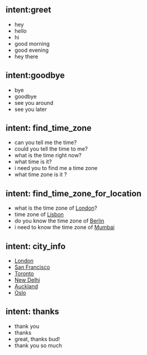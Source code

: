 ## intent:greet
- hey
- hello
- hi
- good morning
- good evening
- hey there

## intent:goodbye
- bye
- goodbye
- see you around
- see you later

## intent: find_time_zone
- can you tell me the time?
- could you tell the time to me?
- what is the time right now?
- what time is it?
- i need you to find me a time zone
- what time zone is it ?

## intent: find_time_zone_for_location
- what is the time zone of [London](city)?
- time zone of [Lisbon](city)
- do you know the time zone of [Berlin](city)
- i need to know the time zone of [Mumbai](city)

## intent: city_info
- [London](city)
- [San Francisco](city)
- [Toronto](city)
- [New Delhi](city)
- [Auckland](city)
- [Oslo](city)

## intent: thanks
- thank you
- thanks
- great, thanks bud!
- thank you so much